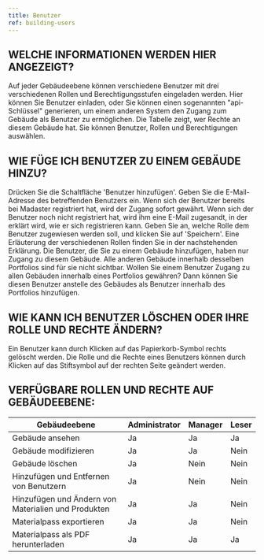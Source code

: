 ```yaml
---
title: Benutzer
ref: building-users
---
```


## WELCHE INFORMATIONEN WERDEN HIER ANGEZEIGT?
Auf jeder Gebäudeebene können verschiedene Benutzer mit drei verschiedenen Rollen und Berechtigungsstufen eingeladen werden. Hier können Sie Benutzer einladen, oder Sie können einen sogenannten "api-Schlüssel" generieren, um einem anderen System den Zugang zum Gebäude als Benutzer zu ermöglichen. Die Tabelle zeigt, wer Rechte an diesem Gebäude hat. Sie können Benutzer, Rollen und Berechtigungen auswählen.

## WIE FÜGE ICH BENUTZER ZU EINEM GEBÄUDE HINZU?
Drücken Sie die Schaltfläche 'Benutzer hinzufügen'.
Geben Sie die E-Mail-Adresse des betreffenden Benutzers ein. Wenn sich der Benutzer bereits bei Madaster registriert hat, wird der Zugang sofort gewährt. Wenn sich der Benutzer noch nicht registriert hat, wird ihm eine E-Mail zugesandt, in der erklärt wird, wie er sich registrieren kann. Geben Sie an, welche Rolle dem Benutzer zugewiesen werden soll, und klicken Sie auf 'Speichern'. Eine Erläuterung der verschiedenen Rollen finden Sie in der nachstehenden Erklärung.
Die Benutzer, die Sie zu einem Gebäude hinzufügen, haben nur Zugang zu diesem Gebäude. Alle anderen Gebäude innerhalb desselben Portfolios sind für sie nicht sichtbar. Wollen Sie einem Benutzer Zugang zu allen Gebäuden innerhalb eines Portfolios gewähren? Dann können Sie diesen Benutzer anstelle des Gebäudes als Benutzer innerhalb des Portfolios hinzufügen.

## WIE KANN ICH BENUTZER LÖSCHEN ODER IHRE ROLLE UND RECHTE ÄNDERN?
Ein Benutzer kann durch Klicken auf das Papierkorb-Symbol rechts gelöscht werden. Die Rolle und die Rechte eines Benutzers können durch Klicken auf das Stiftsymbol auf der rechten Seite geändert werden.

## VERFÜGBARE ROLLEN UND RECHTE AUF GEBÄUDEEBENE:

|Gebäudeebene                                        | Administrator | Manager | Leser |
|----------------------------------------------------|---------------|---------|-------|
|Gebäude ansehen                                     | Ja            | Ja      | Ja    |
|Gebäude modifizieren                                | Ja            | Ja      | Nein  | 
|Gebäude löschen                                     | Ja            | Nein    | Nein  | 
|Hinzufügen und Entfernen von Benutzern              | Ja            | Nein    | Nein  |
|Hinzufügen und Ändern von Materialien und Produkten | Ja            | Ja      | Nein  |
|Materialpass exportieren                            | Ja            | Ja      | Nein  | 
|Materialpass als PDF herunterladen                  | Ja            | Ja      | Ja    |
